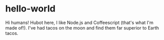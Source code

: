 # hello-world

Hi humans!
Hubot here, I like Node.js and Coffeescript (that's what I'm made of!).
I've had tacos on the moon and find them far superior to Earth tacos.
